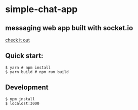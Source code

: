 # simple-chat-app

## messaging web app built with socket.io
[check it out](https://symple-chat-app.netlify.app/)

## Quick start:

```
$ yarn # npm install
$ yarn build # npm run build
````

## Development

```
$ npm install
$ localost:3000
````

